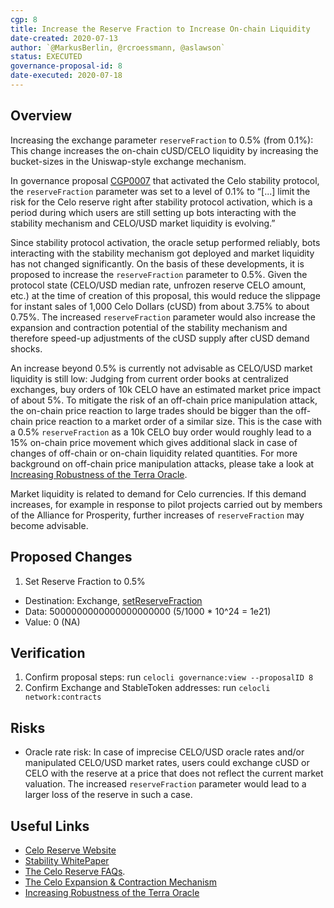 ```yaml
---
cgp: 8
title: Increase the Reserve Fraction to Increase On-chain Liquidity
date-created: 2020-07-13
author: `@MarkusBerlin, @rcroessmann, @aslawson`
status: EXECUTED
governance-proposal-id: 8
date-executed: 2020-07-18
---
```


## Overview

Increasing the exchange parameter `reserveFraction` to 0.5% (from 0.1%): This change increases the on-chain cUSD/CELO liquidity by increasing the bucket-sizes in the Uniswap-style exchange mechanism.

In governance proposal [CGP0007](https://github.com/celo-org/governance/blob/main/CGPs/cgp-0007.md) that activated the Celo stability protocol, the `reserveFraction` parameter was set to a level of 0.1% to “[...] limit the risk for the Celo reserve right after stability protocol activation, which is a period during which users are still setting up bots interacting with the stability mechanism and CELO/USD market liquidity is evolving.”

Since stability protocol activation, the oracle setup performed reliably, bots interacting with the stability mechanism got deployed and market liquidity has not changed significantly. On the basis of these developments, it is proposed to increase the `reserveFraction` parameter to 0.5%. Given the protocol state (CELO/USD median rate, unfrozen reserve CELO amount, etc.) at the time of creation of this proposal, this would reduce the slippage for instant sales of 1,000 Celo Dollars (cUSD) from about 3.75% to about 0.75%. The increased `reserveFraction` parameter would also increase the expansion and contraction potential of the stability mechanism and therefore speed-up adjustments of the cUSD supply after cUSD demand shocks.

An increase beyond 0.5% is currently not advisable as CELO/USD market liquidity is still low: Judging from current order books at centralized exchanges, buy orders of 10k CELO have an estimated market price impact of about 5%. To mitigate the risk of an off-chain price manipulation attack, the on-chain price reaction to large trades should be bigger than the off-chain price reaction to a market order of a similar size. This is the case with a 0.5% `reserveFraction` as a 10k CELO buy order would roughly lead to a 15% on-chain price movement which gives additional slack in case of changes of off-chain or on-chain liquidity related quantities. For more background on off-chain price manipulation attacks, please take a look at [Increasing Robustness of the Terra Oracle](https://agora.terra.money/uploads/short-url/i0qz8LDesetkgfBBFWas1HORDYb.pdf). 

Market liquidity is related to demand for Celo currencies. If this demand increases, for example in response to pilot projects carried out by members of the Alliance for Prosperity, further increases of  `reserveFraction` may become advisable. 


## Proposed Changes

1. Set Reserve Fraction to 0.5%
  - Destination: Exchange, [setReserveFraction](https://github.com/celo-org/celo-monorepo/blob/de09a44f5ea2c2116506a6b3d05dcaaef92d4fad/packages/protocol/contracts/stability/Exchange.sol#L240)
  - Data: 5000000000000000000000 (5/1000 * 10^24 = 1e21) 
  - Value: 0 (NA)

## Verification

1. Confirm proposal steps: run `celocli governance:view --proposalID 8`
2. Confirm Exchange and StableToken addresses: run `celocli network:contracts`


## Risks

- Oracle rate risk: In case of imprecise CELO/USD oracle rates and/or manipulated CELO/USD market rates, users could exchange cUSD or CELO with the reserve at a price that does not reflect the current market valuation. The increased `reserveFraction` parameter would lead to a larger loss of the reserve in such a case.

## Useful Links

* [Celo Reserve Website](https://celoreserve.org/)
* [Stability WhitePaper](https://celo.org/papers/Celo_Stability_Analysis.pdf)
* [The Celo Reserve FAQs](https://medium.com/celoorg/the-celo-reserve-faqs-f3f7cbb1991f). 
* [The Celo Expansion & Contraction Mechanism](https://medium.com/celoorg/zooming-in-on-the-celo-expansion-contraction-mechanism-446ca7abe4f)
* [Increasing Robustness of the Terra Oracle](https://agora.terra.money/uploads/short-url/i0qz8LDesetkgfBBFWas1HORDYb.pdf)
